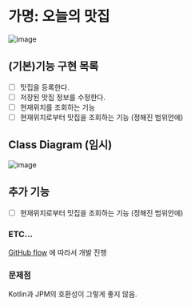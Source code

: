 # 가명: 오늘의 맛집 

![image](https://user-images.githubusercontent.com/47850258/121595269-12313380-ca79-11eb-99a5-c240aedf9e6c.png)


## (기본)기능 구현 목록

- [ ] 맛집을 등록한다. 
- [ ] 저장된 맛집 정보를 수정한다. 
- [ ] 현재위치를 조회하는 기능 
- [ ] 현재위치로부터 맛집을 조회하는 기능 (정해진 범위안에) 
  
## Class Diagram (임시)
![image](https://user-images.githubusercontent.com/47850258/121689680-e1481180-caff-11eb-9095-c657be25ca74.png)



## 추가 기능  

- [ ] 현재위치로부터 맛집을 조회하는 기능 (정해진 범위안에) 

### ETC...
[GitHub flow](https://guides.github.com/introduction/flow) 에 따라서 개발 진행 

### 문제점 

Kotlin과 JPM의 호환성이 그렇게 좋지 않음. 
